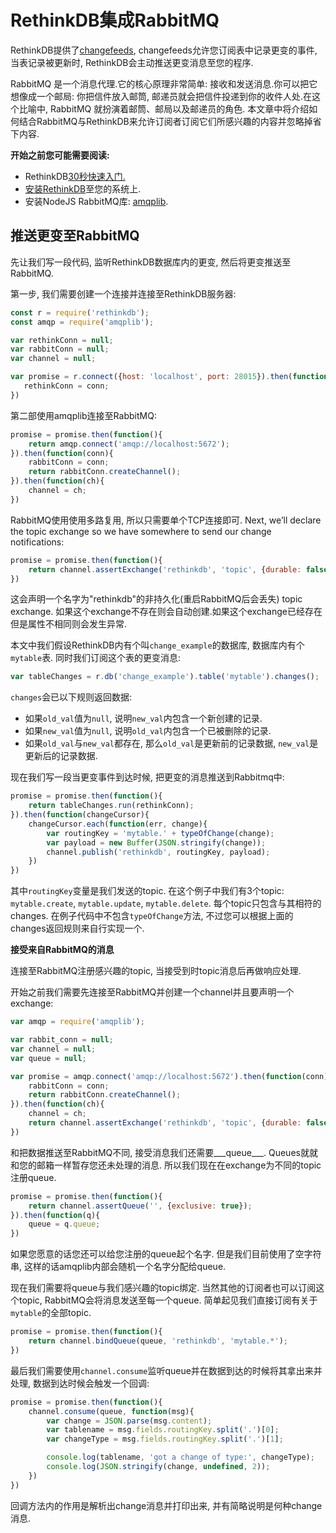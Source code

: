 # RethinkDB集成RabbitMQ

RethinkDB提供了[changefeeds](/#/Docs/2-6), changefeeds允许您订阅表中记录更变的事件, 当表记录被更新时, RethinkDB会主动推送更变消息至您的程序.

RabbitMQ 是一个消息代理.它的核心原理非常简单: 接收和发送消息.你可以把它想像成一个邮局: 你把信件放入邮筒, 邮递员就会把信件投递到你的收件人处.在这个比喻中, RabbitMQ 就扮演着邮筒、邮局以及邮递员的角色.
本文章中将介绍如何结合RabbitMQ与RethinkDB来允许订阅者订阅它们所感兴趣的内容并忽略掉省下内容.

<div class="infobox "><p><strong>开始之前您可能需要阅读:</strong></p>

<ul>
  <li>RethinkDB<a href="/docs/quickstart/#/Docs/1-1">30秒快速入门.</a></li>
  <li><a href="/#/Docs/1-0">安装RethinkDB</a>至您的系统上.</li>
  <li>安装NodeJS RabbitMQ库: <a href="http://www.squaremobius.net/amqp.node/">amqplib</a>.</li>
</ul>
</div>

## 推送更变至RabbitMQ

先让我们写一段代码, 监听RethinkDB数据库内的更变, 然后将更变推送至RabbitMQ.

第一步, 我们需要创建一个连接并连接至RethinkDB服务器:
```javascript
const r = require('rethinkdb');
const amqp = require('amqplib');

var rethinkConn = null;
var rabbitConn = null;
var channel = null;

var promise = r.connect({host: 'localhost', port: 28015}).then(function(conn){
   rethinkConn = conn;
})
```

第二部使用amqplib连接至RabbitMQ:
```javascript
promise = promise.then(function(){
    return amqp.connect('amqp://localhost:5672');
}).then(function(conn){
    rabbitConn = conn;
    return rabbitConn.createChannel();
}).then(function(ch){
    channel = ch;
})
```
RabbitMQ使用使用多路复用, 所以只需要单个TCP连接即可.
Next, we’ll declare the topic exchange so we have somewhere to send our change notifications:
```javascript
promise = promise.then(function(){
    return channel.assertExchange('rethinkdb', 'topic', {durable: false});
})
```
这会声明一个名字为"rethinkdb"的非持久化(重启RabbitMQ后会丢失) topic exchange.
如果这个exchange不存在则会自动创建.如果这个exchange已经存在但是属性不相同则会发生异常.

本文中我们假设RethinkDB内有个叫`change_example`的数据库, 数据库内有个`mytable`表.
同时我们订阅这个表的更变消息:
```javascript
var tableChanges = r.db('change_example').table('mytable').changes();
```

`changes`会已以下规则返回数据:
* 如果`old_val`值为`null`, 说明`new_val`内包含一个新创建的记录.
* 如果`new_val`值为`null`, 说明`old_val`内包含一个已被删除的记录.
* 如果`old_val`与`new_val`都存在, 那么`old_val`是更新前的记录数据, `new_val`是更新后的记录数据.

现在我们写一段当更变事件到达时候, 把更变的消息推送到Rabbitmq中:
```javascript
promise = promise.then(function(){
    return tableChanges.run(rethinkConn);
}).then(function(changeCursor){
    changeCursor.each(function(err, change){
        var routingKey = 'mytable.' + typeOfChange(change);
        var payload = new Buffer(JSON.stringify(change));
        channel.publish('rethinkdb', routingKey, payload);
    })
})
```
其中`routingKey`变量是我们发送的topic. 在这个例子中我们有3个topic: `mytable.create`, `mytable.update`, `mytable.delete`.
每个topic只包含与其相符的changes. 在例子代码中不包含`typeOfChange`方法, 不过您可以根据上面的changes返回规则来自行实现一个.

__接受来自RabbitMQ的消息__

连接至RabbitMQ注册感兴趣的topic, 当接受到时topic消息后再做响应处理.

开始之前我们需要先连接至RabbitMQ并创建一个channel并且要声明一个exchange:

```javascript
var amqp = require('amqplib');

var rabbit_conn = null;
var channel = null;
var queue = null;

var promise = amqp.connect('amqp://localhost:5672').then(function(conn){
    rabbitConn = conn;
    return rabbitConn.createChannel();
}).then(function(ch){
    channel = ch;
    return channel.assertExchange('rethinkdb', 'topic', {durable: false});
})
```
和把数据推送至RabbitMQ不同, 接受消息我们还需要___queue___. Queues就就和您的邮箱一样暂存您还未处理的消息.
所以我们现在在exchange为不同的topic注册queue.
```javascript
promise = promise.then(function(){
    return channel.assertQueue('', {exclusive: true});
}).then(function(q){
    queue = q.queue;
})
```
如果您愿意的话您还可以给您注册的queue起个名字. 但是我们目前使用了空字符串, 这样的话amqplib内部会随机一个名字分配给queue.

现在我们需要将queue与我们感兴趣的topic绑定. 当然其他的订阅者也可以订阅这个topic, RabbitMQ会将消息发送至每一个queue.
简单起见我们直接订阅有关于`mytable`的全部topic.

```javascript
promise = promise.then(function(){
    return channel.bindQueue(queue, 'rethinkdb', 'mytable.*');
})
```

最后我们需要使用`channel.consume`监听queue并在数据到达的时候将其拿出来并处理, 数据到达时候会触发一个回调:

```javascript
promise = promise.then(function(){
    channel.consume(queue, function(msg){
        var change = JSON.parse(msg.content);
        var tablename = msg.fields.routingKey.split('.')[0];
        var changeType = msg.fields.routingKey.split('.')[1];

        console.log(tablename, 'got a change of type:', changeType);
        console.log(JSON.stringify(change, undefined, 2));
    })
})
```

回调方法内的作用是解析出change消息并打印出来, 并有简略说明是何种change消息.